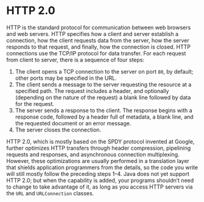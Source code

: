 # HTTP 2.0

HTTP is the standard protocol for communication between web browsers and web servers. HTTP specifies how a client and server establish a connection, how the client requests data from the server, how the server responds to that request, and finally, how the connection is closed. HTTP connections use the TCP/IP protocol for data transfer. For each request from client to server, there is a sequence of four steps:

1. The client opens a TCP connection to the server on port `80`, by default; other ports may be specified in the URL.
2. The client sends a message to the server requesting the resource at a specified path. The request includes a header, and optionally (depending on the nature of the request) a blank line followed by data for the request.
3. The server sends a response to the client. The response begins with a response code, followed by a header full of metadata, a blank line, and the requested document or an error message.
4. The server closes the connection.

HTTP 2.0, which is mostly based on the SPDY protocol invented at Google, further optimizes HTTP transfers through header compression, pipelining requests and responses, and asynchronous connection multiplexing. However, these optimizations are usually performed in a translation layer that shields application programmers from the details, so the code you write will still mostly follow the preceding steps 1–4. Java does not yet support HTTP 2.0; but when the capability is added, your programs shouldn’t need to change to take advantage of it, as long as you access HTTP servers via the `URL` and `URLConnection` classes.
